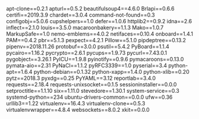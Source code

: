 apt-clone==0.2.1
apturl==0.5.2
beautifulsoup4==4.6.0
Brlapi==0.6.6
certifi==2019.3.9
chardet==3.0.4
command-not-found==0.3
configobj==5.0.6
cupshelpers==1.0
defer==1.0.6
httplib2==0.9.2
idna==2.6
inflect==2.1.0
louis==3.5.0
macaroonbakery==1.1.3
Mako==1.0.7
MarkupSafe==1.0
nemo-emblems==4.0.2
netifaces==0.10.4
onboard==1.4.1
PAM==0.4.2
pbr==5.1.3
pexpect==4.2.1
Pillow==5.1.0
pipdeptree==0.13.2
pipenv==2018.11.26
protobuf==3.0.0
psutil==5.4.2
PyBoard==1.1.4
pycairo==1.16.2
pycrypto==2.6.1
pycups==1.9.73
pycurl==7.43.0.1
pygobject==3.26.1
PyICU==1.9.8
pyinotify==0.9.6
pymacaroons==0.13.0
pymata-aio==2.31
PyNaCl==1.1.2
pyRFC3339==1.0
pyserial==3.4
python-apt==1.6.4
python-debian==0.1.32
python-xapp==1.4.0
python-xlib==0.20
pytz==2018.3
pyxdg==0.25
PyYAML==3.12
reportlab==3.4.0
requests==2.18.4
requests-unixsocket==0.1.5
sessioninstaller==0.0.0
setproctitle==1.1.10
six==1.11.0
stevedore==1.30.1
system-service==0.3
systemd-python==234
ubuntu-drivers-common==0.0.0
ufw==0.36
urllib3==1.22
virtualenv==16.4.3
virtualenv-clone==0.5.3
virtualenvwrapper==4.8.4
websockets==8.0.2
xkit==0.0.0
